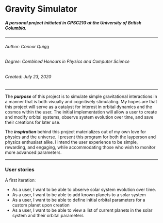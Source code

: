# Gravity Simulator



##### A personal project initiated in CPSC210 at the University of British Columbia.

___

###### Author: Connor Quigg 
###### Degree: Combined Honours in Physics and Computer Science
###### Created: July 23, 2020

---

The ***purpose*** of this project is to simulate simple gravitational interactions in a manner that is both visually and 
cognitively stimulating.  My hopes are that this project will serve as a catalyst for interest in orbital dynamics and 
the cosmos within the user. The initial implementation will allow a user to create and modify orbital systems, observe 
system evolution over time, and save their creations for later use. 

The ***inspiration*** behind this project materializes out of my own love for physics and the universe.  I present this
program for both the layperson and physics enthusiast alike.  I intend the user experience to be simple, rewarding, and 
engaging, while accommodating those who wish to monitor more advanced parameters.

---

### User stories

A first iteration:
- As a user, I want to be able to observe solar system evolution over time.
- As a user, I want to be able to add known planets to a solar system
- As a user, I want to be able to define initial orbital parameters for a custom planet upon creation
- As a user, I want to be able to view a list of current planets in the solar system and their orbital parameters